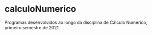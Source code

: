 # calculoNumerico
Programas desenvolvidos ao longo da disciplina de Cálculo Numérico, primeiro semestre de 2021
